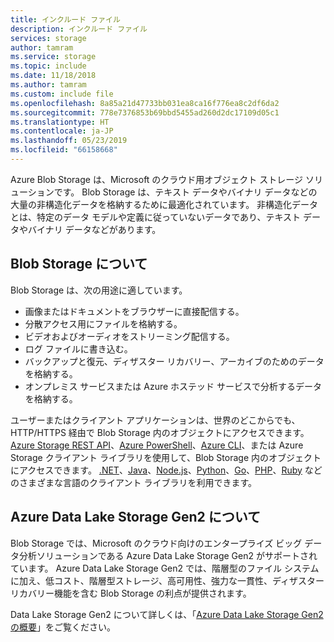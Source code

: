 ```yaml
---
title: インクルード ファイル
description: インクルード ファイル
services: storage
author: tamram
ms.service: storage
ms.topic: include
ms.date: 11/18/2018
ms.author: tamram
ms.custom: include file
ms.openlocfilehash: 8a85a21d47733bb031ea8ca16f776ea8c2df6da2
ms.sourcegitcommit: 778e7376853b69bbd5455ad260d2dc17109d05c1
ms.translationtype: HT
ms.contentlocale: ja-JP
ms.lasthandoff: 05/23/2019
ms.locfileid: "66158668"
---
```

Azure Blob Storage は、Microsoft のクラウド用オブジェクト ストレージ ソリューションです。 Blob Storage は、テキスト データやバイナリ データなどの大量の非構造化データを格納するために最適化されています。 非構造化データとは、特定のデータ モデルや定義に従っていないデータであり、テキスト データやバイナリ データなどがあります。

## <a name="about-blob-storage"></a>Blob Storage について

Blob Storage は、次の用途に適しています。

* 画像またはドキュメントをブラウザーに直接配信する。
* 分散アクセス用にファイルを格納する。
* ビデオおよびオーディオをストリーミング配信する。
* ログ ファイルに書き込む。
* バックアップと復元、ディザスター リカバリー、アーカイブのためのデータを格納する。
* オンプレミス サービスまたは Azure ホステッド サービスで分析するデータを格納する。

ユーザーまたはクライアント アプリケーションは、世界のどこからでも、HTTP/HTTPS 経由で Blob Storage 内のオブジェクトにアクセスできます。 [Azure Storage REST API](https://docs.microsoft.com/rest/api/storageservices/blob-service-rest-api)、[Azure PowerShell](https://docs.microsoft.com/powershell/module/azure.storage)、[Azure CLI](https://docs.microsoft.com/cli/azure/storage)、または Azure Storage クライアント ライブラリを使用して、Blob Storage 内のオブジェクトにアクセスできます。 [.NET](https://docs.microsoft.com/dotnet/api/overview/azure/storage/client)、[Java](https://docs.microsoft.com/java/api/overview/azure/storage/client)、[Node.js](http://azure.github.io/azure-storage-node)、[Python](https://docs.microsoft.com/python/azure/)、[Go](https://github.com/azure/azure-storage-blob-go/)、[PHP](http://azure.github.io/azure-storage-php/)、[Ruby](http://azure.github.io/azure-storage-ruby) などのさまざまな言語のクライアント ライブラリを利用できます。

## <a name="about-azure-data-lake-storage-gen2"></a>Azure Data Lake Storage Gen2 について

Blob Storage では、Microsoft のクラウド向けのエンタープライズ ビッグ データ分析ソリューションである Azure Data Lake Storage Gen2 がサポートされています。 Azure Data Lake Storage Gen2 では、階層型のファイル システムに加え、低コスト、階層型ストレージ、高可用性、強力な一貫性、ディザスター リカバリー機能を含む Blob Storage の利点が提供されます。

Data Lake Storage Gen2 について詳しくは、「[Azure Data Lake Storage Gen2 の概要](../articles/storage/data-lake-storage/introduction.md)」をご覧ください。